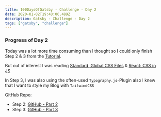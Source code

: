 ```yaml
---
title: 100DaysOfGatsby - Challenge - Day 2
date: 2020-01-02T19:40:06.489Z
description: Gatsby - Challenge - Day 2
tags: ["gatsby", "challenge"]
---
```


### Progress of Day 2

Today was a lot more time consuming than I thought so I could only finish Step 2 & 3 from the [Tutorial](https://www.gatsbyjs.org/tutorial/).

But out of interest I was reading [Standard, Global CSS Files](https://www.gatsbyjs.org/docs/global-css/) & [React: CSS in JS](https://speakerdeck.com/vjeux/react-css-in-js)

In Step 3, I was also using the often-used `Typography.js`-Plugin also I knew that I want to style my Blog with `TailwindCSS`

GitHub Repo:

- Step 2: [GitHub - Part 2](https://github.com/garandam/gatsby-tut-part-two)
- Step 3: [GitHub - Part 3](https://github.com/garandam/gatsby-tut-part-three)
